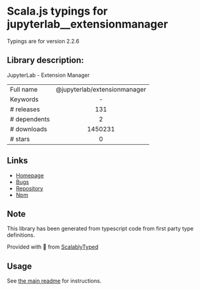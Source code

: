 
# Scala.js typings for jupyterlab__extensionmanager

Typings are for version 2.2.6

## Library description:
JupyterLab - Extension Manager

|                    |                 |
| ------------------ | :-------------: |
| Full name          | @jupyterlab/extensionmanager |
| Keywords           | - |
| # releases         | 131 |
| # dependents       | 2 |
| # downloads        | 1450231 |
| # stars            | 0 |

## Links
- [Homepage](https://github.com/jupyterlab/jupyterlab)
- [Bugs](https://github.com/jupyterlab/jupyterlab/issues)
- [Repository](https://github.com/jupyterlab/jupyterlab)
- [Npm](https://www.npmjs.com/package/%40jupyterlab%2Fextensionmanager)
    


## Note
This library has been generated from typescript code from first party type definitions.

Provided with :purple_heart: from [ScalablyTyped](https://github.com/oyvindberg/ScalablyTyped)

## Usage
See [the main readme](../../readme.md) for instructions.


